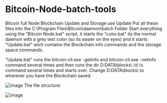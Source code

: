 # Bitcoin-Node-batch-tools
Bitcoin full Node Blockchain Update and Storage use Update
Put all these files into the C:\Program Files\Bitcoin\daemon\batch Folder
Start everything using the "Bitcoin Node.bat" script, it starts the "color.bat" its the normal daemon with a grey text color (so its easier on the eyes) and it starts "Update.bat" wich contains the Blockchain info commands and the storage space commands.

"Update.bat" runs the bitcoin-cli.exe -getinfo and bitcoin-cli.exe -netinfo command several times and then runs the dir D:DATA\blocks\ /d /s command several times and starts over.
Change D:DATA\blocks\ to wherever you have the Blockchain saved.

![image](https://user-images.githubusercontent.com/72359748/226697537-877c09fb-18bf-43c9-ad59-751168ca1268.png)
The file structure:

![image](https://user-images.githubusercontent.com/72359748/226697771-a54c1d69-9199-4982-a1dd-7d6ef6a44110.png)



